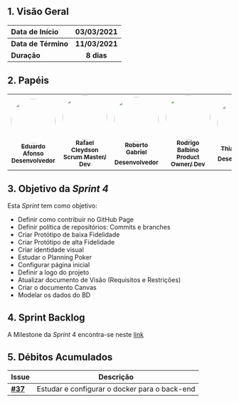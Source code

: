 
## 1. <a name="1">Visão Geral</a>

| Data de Início | 03/03/2021 |
|:--|:--:|
| **Data de Término** | **11/03/2021** |
| **Duração** | **8 dias** |

## 2. <a name="2">Papéis</a>

<table>
    <tr>
     <!-- Eduardo   -->
        <td align="center"><a href="https://github.com/oEduardoAfonso"><img style="border-radius: 50%;" src="https://avatars.githubusercontent.com/u/54921791?s=400&u=12d7cd0e0fdb7e4540dd786c4cc936167d8b7666&v=4" width="100px;" alt=""/><br /><sub><b>Eduardo Afonso</b><br><b>Desenvolvedor</b></sub></a><br /></td>
     <!-- Rafael -->
        <td align="center"><a href="https://github.com/RcleydsonR">
        <img style="border-radius: 50%;" src="https://avatars.githubusercontent.com/u/74625814?s=460&u=c3b77eaa289d931e139e184d494e0151956372a8&v=4"width="100px;" alt=""/>
        <br /><sub><b>Rafael Cleydson</b><br><b>Scrum Master/ Dev</b></sub></a><br /></td>
         <!-- Roberto  -->
        <td align="center"><a href="https://github.com/mangabeiras"><img style="border-radius: 50%;" src="https://avatars.githubusercontent.com/u/54643519?s=400&u=e818422fc51e3e58e20e2bfc28bcdcd96a3acf62&v=4" width="100px;" alt=""/><br /><sub><b>Roberto Gabriel</b><br><b>Desenvolvedor</sub></a><br /></td>
     <!-- Rodrigo     -->
        <td align="center"><a href=https://github.com/Balbinoo><img style="border-radius: 50%;" src="https://avatars.githubusercontent.com/u/54644626?s=400&u=8d36fb668cd69ccd23d5827ae9e1b86a937eefa1&v=4" width="100px;" alt=""/><br /><sub><b>Rodrigo Balbino</b><br><b>Product Owner/ Dev</b></sub></a><br /></td>
    <!-- Thiago  -->
        <td align="center"><a href=https://github.com/thiagohdaqw><img style="border-radius: 50%;" src="https://avatars.githubusercontent.com/u/54081877?s=400&u=c1add0666adbf836efe972df83a854185477c2cc&v=4" width="100px;" alt=""/><br /><sub><b>Thiago Paiva</b><br><b>Desenvolvedor</sub></a><br/></td>
     <!-- Victor -->
        <td align="center"><a href=https://github.com/victorhugo21><img style="border-radius: 50%;" src="https://avatars.githubusercontent.com/u/54643372?s=400&u=662c17b015a365ca35b5b4ea519c0fd64fd00184&v=4" width="100px;" alt=""/><br /><sub><b>Victor Hugo</b><br><b>Desenvolvedor</sub></a><br/></td>
        </tr>
    </table>
    
## 3. <a name="3">Objetivo da _Sprint 4_</a>

<p align="justify">Esta <i>Sprint</i> tem como objetivo:</p>

- Definir como contribuir no GitHub Page
- Definir política de repositórios: Commits e branches
- Criar Protótipo de baixa Fidelidade
- Criar Protótipo de alta Fidelidade
- Criar identidade visual
- Estudar o Planning Poker
- Configurar página inicial
- Definir a logo do projeto
- Atualizar documento de Visão (Requisitos e Restrições)
- Criar o documento Canvas
- Modelar os dados do BD

## 4. <a name="4">Sprint Backlog</a>

A Milestone da _Sprint_ 4 encontra-se neste [link](https://github.com/fga-eps-mds/2020.2-Anunbis/milestone/5)

## 5. <a name="5">Débitos Acumulados</a>

| Issue | Descrição |
|:--|:--:|
| [**#37**]((https://github.com/fga-eps-mds/2020.2-Anunbis/issues/37)) | Estudar e configurar o docker para o back-end |